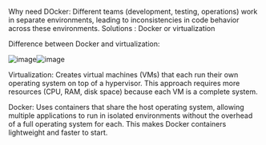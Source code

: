 Why need DOcker:
Different teams (development, testing, operations) work in separate environments, leading to inconsistencies in code behavior across these environments.
Solutions : Docker or virtualization

Difference between Docker and virtualization:

![image](https://github.com/user-attachments/assets/62804b5f-276f-4794-8f17-2409f9b619a5)![image](https://github.com/user-attachments/assets/02500745-92c9-4bf4-af06-a1daad6fdef8)

Virtualization: Creates virtual machines (VMs) that each run their own operating system on top of a hypervisor. This approach requires more resources (CPU, RAM, disk space) because each VM is a complete system.

Docker: Uses containers that share the host operating system, allowing multiple applications to run in isolated environments without the overhead of a full operating system for each. This makes Docker containers lightweight and faster to start.


